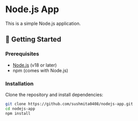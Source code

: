 # Node.js App

This is a simple Node.js application.

## 🚀 Getting Started

### Prerequisites
- [Node.js](https://nodejs.org/) (v18 or later)
- npm (comes with Node.js)

### Installation
Clone the repository and install dependencies:

```bash
git clone https://github.com/sushmita0408/nodejs-app.git
cd nodejs-app
npm install
